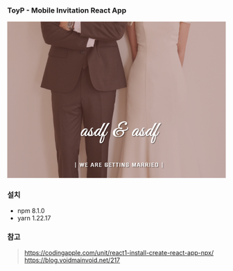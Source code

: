 ### ToyP - Mobile Invitation React App 

![intro image](./intro_img.png)


### 설치 
* npm 8.1.0
* yarn 1.22.17




### 참고
> https://codingapple.com/unit/react1-install-create-react-app-npx/ 
> https://blog.voidmainvoid.net/217